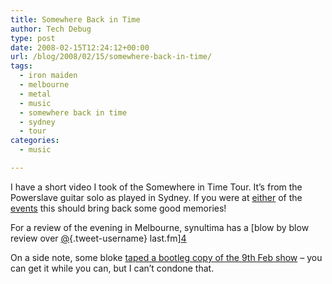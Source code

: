 ```yaml
---
title: Somewhere Back in Time
author: Tech Debug
type: post
date: 2008-02-15T12:24:12+00:00
url: /blog/2008/02/15/somewhere-back-in-time/
tags:
  - iron maiden
  - melbourne
  - metal
  - music
  - somewhere back in time
  - sydney
  - tour
categories:
  - music

---
```

I have a short video I took of the Somewhere in Time Tour. It&#8217;s from the Powerslave guitar solo as played in Sydney. If you were at [either][1] of the [events][2] this should bring back some good memories!



For a review of the evening in Melbourne, synultima has a [blow by blow review over [@][3]{.tweet-username} last.fm][4]

On a side note, some bloke [taped a bootleg copy of the 9th Feb show][5] &#8211; you can get it while you can, but I can&#8217;t condone that.

 [1]: http://www.last.fm/event/338355
 [2]: http://www.last.fm/event/338575
 [3]: http://twitter.com/
 [4]: http://www.last.fm/user/synultima/journal/2008/02/7/641566/
 [5]: http://www.megaupload.com/?d=Y7UGUDB4